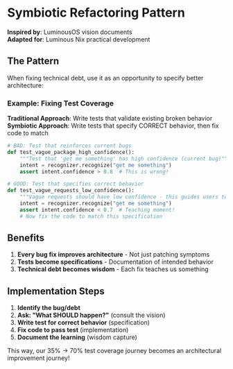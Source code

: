 # Symbiotic Refactoring Pattern

**Inspired by**: LuminousOS vision documents  
**Adapted for**: Luminous Nix practical development

## The Pattern

When fixing technical debt, use it as an opportunity to specify better architecture:

### Example: Fixing Test Coverage

**Traditional Approach**: Write tests that validate existing broken behavior  
**Symbiotic Approach**: Write tests that specify CORRECT behavior, then fix code to match

```python
# BAD: Test that reinforces current bugs
def test_vague_package_high_confidence():
    """Test that 'get me something' has high confidence (current bug)"""
    intent = recognizer.recognize("get me something")
    assert intent.confidence > 0.8  # This is wrong!

# GOOD: Test that specifies correct behavior
def test_vague_requests_low_confidence():
    """Vague requests should have low confidence - this guides users to be specific"""
    intent = recognizer.recognize("get me something") 
    assert intent.confidence < 0.7  # Teaching moment!
    # Now fix the code to match this specification
```

## Benefits

1. **Every bug fix improves architecture** - Not just patching symptoms
2. **Tests become specifications** - Documentation of intended behavior
3. **Technical debt becomes wisdom** - Each fix teaches us something

## Implementation Steps

1. **Identify the bug/debt**
2. **Ask: "What SHOULD happen?"** (consult the vision)
3. **Write test for correct behavior** (specification)
4. **Fix code to pass test** (implementation)
5. **Document the learning** (wisdom capture)

This way, our 35% → 70% test coverage journey becomes an architectural improvement journey!